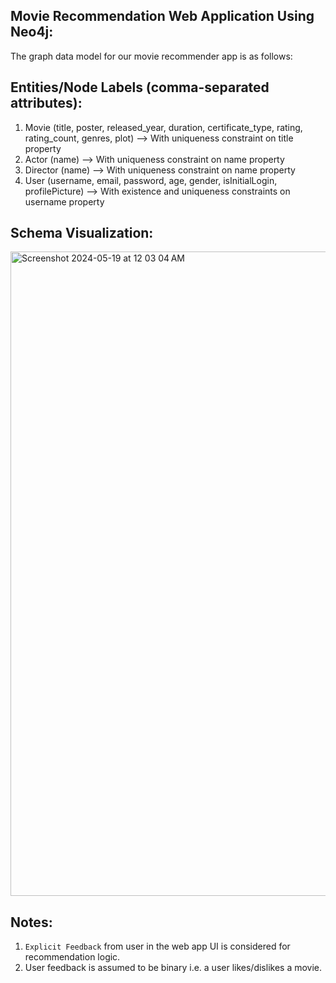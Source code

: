 Movie Recommendation Web Application Using Neo4j:
------------------------------------------------
The graph data model for our movie recommender app is as follows:

Entities/Node Labels (comma-separated attributes):
--------------------------------------------------
1. Movie (title, poster, released_year, duration, certificate_type, rating, rating_count, genres, plot) --> With uniqueness constraint on title property
2. Actor (name) --> With uniqueness constraint on name property
3. Director (name) --> With uniqueness constraint on name property
4. User (username, email, password, age, gender, isInitialLogin, profilePicture) --> With existence and uniqueness constraints on username property

Schema Visualization:
---------------------
<img width="1031" alt="Screenshot 2024-05-19 at 12 03 04 AM" src="https://github.com/DeviSuryaKumari/CS157C-team6/assets/11540016/be2e967f-6467-41d0-a0d6-2a390d695751">

Notes:
-----
1. `Explicit Feedback` from user in the web app UI is considered for recommendation logic.
2.  User feedback is assumed to be binary i.e. a user likes/dislikes a movie.
